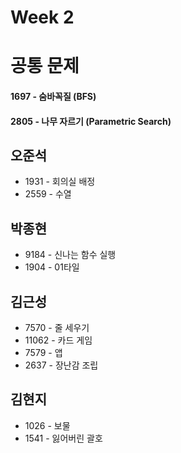 # Week 2

# 공통 문제
#### 1697 - 숨바꼭질 (BFS)
#### 2805 - 나무 자르기 (Parametric Search)

## 오준석
* 1931 - 회의실 배정
* 2559 - 수열

## 박종현
* 9184 - 신나는 함수 실행
* 1904 - 01타일

## 김근성
* 7570 - 줄 세우기
* 11062 - 카드 게임
* 7579 - 앱
* 2637 - 장난감 조립

## 김현지
* 1026 - 보물
* 1541 - 잃어버린 괄호

